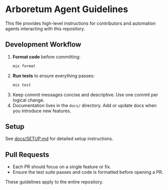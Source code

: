 # Arboretum Agent Guidelines

This file provides high-level instructions for contributors and automation agents interacting with this repository.

## Development Workflow

1. **Format code** before committing:
   ```bash
   mix format
   ```
2. **Run tests** to ensure everything passes:
   ```bash
   mix test
   ```
3. Keep commit messages concise and descriptive. Use one commit per logical change.
4. Documentation lives in the `docs/` directory. Add or update docs when you introduce new features.

## Setup

See [docs/SETUP.md](docs/SETUP.md) for detailed setup instructions.

## Pull Requests

- Each PR should focus on a single feature or fix.
- Ensure the test suite passes and code is formatted before opening a PR.

These guidelines apply to the entire repository.
